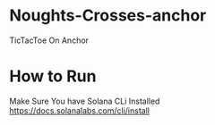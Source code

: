 # Noughts-Crosses-anchor
TicTacToe On Anchor
# How to Run
Make Sure You have Solana CLi Installed
https://docs.solanalabs.com/cli/install

